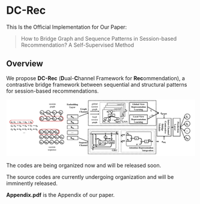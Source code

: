 # DC-Rec

This Is the Official Implementation for Our Paper:
> How to Bridge Graph and Sequence Patterns in Session-based Recommendation? A Self-Supervised Method

## Overview

We propose **DC-Rec** (**D**ual-**C**hannel Framework for **Rec**ommendation), a contrastive bridge framework between sequential and structural patterns for session-based recommendations.

![Architecture of DC-Rec](./architecture.png)

The codes are being organized now and will be released soon.

The source codes are currently undergoing organization and will be imminently released.

**Appendix.pdf** is the Appendix of our paper.